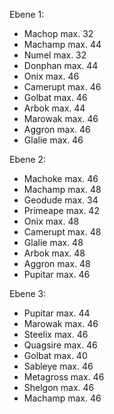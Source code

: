 Ebene 1:
- Machop max. 32
- Machamp max. 44
- Numel max. 32
- Donphan max. 44
- Onix max. 46
- Camerupt max. 46
- Golbat max. 46
- Arbok max. 44
- Marowak max. 46
- Aggron max. 46
- Glalie max. 46

Ebene 2:
- Machoke max. 46
- Machamp max. 48
- Geodude max. 34
- Primeape max. 42
- Onix max. 48
- Camerupt max. 48
- Glalie max. 48
- Arbok max. 48
- Aggron max. 48
- Pupitar max. 46

Ebene 3:
- Pupitar max. 44
- Marowak max. 46
- Steelix max. 46
- Quagsire max. 46
- Golbat max. 40
- Sableye max. 46
- Metagross max. 46
- Shelgon max. 46
- Machamp max. 46
